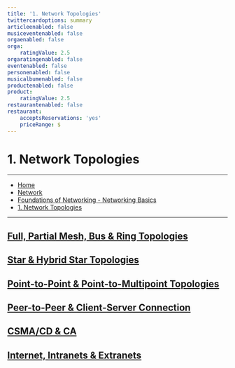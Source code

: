 ```yaml
---
title: '1. Network Topologies'
twittercardoptions: summary
articleenabled: false
musiceventenabled: false
orgaenabled: false
orga:
    ratingValue: 2.5
orgaratingenabled: false
eventenabled: false
personenabled: false
musicalbumenabled: false
productenabled: false
product:
    ratingValue: 2.5
restaurantenabled: false
restaurant:
    acceptsReservations: 'yes'
    priceRange: $
---
```


# <a href="/network/foundations-of-networking-networking-basics" class="nav-button transform"><span></span></a>1. Network Topologies

---

<div>
<nav class="breadcrumb is-medium" aria-label="breadcrumbs">
  <ul>
    <li><a href="/"><span class="icon is-small"><i class="fa fa-home"></i></span>Home<span></span></a></li>
    <li><a href="/network"><span class="icon is-small"><i class="fa fa-connectdevelop"></i></span><span>Network</span></a></li>
    <li><a href="/network/foundations-of-networking-networking-basics">Foundations of Networking - Networking Basics</a></li>
    <li><a href="#">1. Network Topologies</a></li>

  </ul>
</nav>
</div>

---

## [Full, Partial Mesh, Bus & Ring Topologies](/network/foundations-of-networking-networking-basics/1-network-topologies/full-partial-mesh-bus-and-ring-topologies)
## [Star & Hybrid Star Topologies](/network/foundations-of-networking-networking-basics/1-network-topologies/star-and-hybrid-star-topologies)
## [Point-to-Point & Point-to-Multipoint Topologies](/network/foundations-of-networking-networking-basics/1-network-topologies/point-to-point-and-point-to-multipoint-topologies)
## [Peer-to-Peer & Client-Server Connection](/network/foundations-of-networking-networking-basics/1-network-topologies/peer-to-peer-and-client-server-connection)
## [CSMA/CD & CA](/network/foundations-of-networking-networking-basics/1-network-topologies/csma-cd-and-ca)
## [Internet, Intranets & Extranets](/network/foundations-of-networking-networking-basics/1-network-topologies/internet-intranets-and-extranets)
